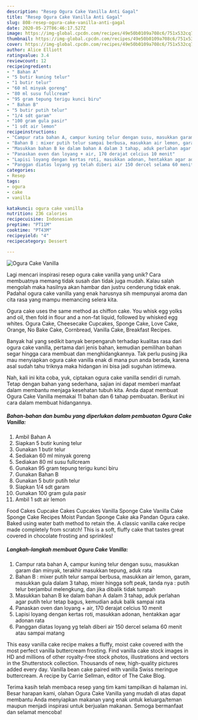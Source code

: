```yaml
---
description: "Resep Ogura Cake Vanilla Anti Gagal"
title: "Resep Ogura Cake Vanilla Anti Gagal"
slug: 808-resep-ogura-cake-vanilla-anti-gagal
date: 2020-05-27T06:46:17.527Z
image: https://img-global.cpcdn.com/recipes/49e50b0109a708c6/751x532cq70/ogura-cake-vanilla-foto-resep-utama.jpg
thumbnail: https://img-global.cpcdn.com/recipes/49e50b0109a708c6/751x532cq70/ogura-cake-vanilla-foto-resep-utama.jpg
cover: https://img-global.cpcdn.com/recipes/49e50b0109a708c6/751x532cq70/ogura-cake-vanilla-foto-resep-utama.jpg
author: Alice Elliott
ratingvalue: 3.4
reviewcount: 12
recipeingredient:
- " Bahan A"
- "5 butir kuning telur"
- "1 butir telur"
- "60 ml minyak goreng"
- "80 ml susu fullcream"
- "95 gram tepung terigu kunci biru"
- " Bahan B"
- "5 butir putih telur"
- "1/4 sdt garam"
- "100 gram gula pasir"
- "1 sdt air lemon"
recipeinstructions:
- "Campur rata bahan A, campur kuning telur dengan susu, masukkan garam dan minyak, terakhir masukkan tepung, aduk rata"
- "Bahan B : mixer putih telur sampai berbusa, masukkan air lemon, garam, masukkan gula dalam 3 tahap, mixer hingga soft peak, tanda nya : putih telur berjambul melengkung, dan jika dibalik tidak tumpah"
- "Masukkan bahan B ke dalam bahan A dalam 3 tahap, aduk perlahan agar putih telur tetap bagus, kemudian aduk balik sampai rata"
- "Panaskan oven dan loyang + air, 170 derajat celcius 10 menit"
- "Lapisi loyang dengan kertas roti, masukkan adonan, hentakkan agar adonan rata"
- "Panggan diatas loyang yg telah diberi air 150 dercel selama 60 menit atau sampai matang"
categories:
- Resep
tags:
- ogura
- cake
- vanilla

katakunci: ogura cake vanilla 
nutrition: 236 calories
recipecuisine: Indonesian
preptime: "PT11M"
cooktime: "PT43M"
recipeyield: "4"
recipecategory: Dessert

---
```



![Ogura Cake Vanilla](https://img-global.cpcdn.com/recipes/49e50b0109a708c6/751x532cq70/ogura-cake-vanilla-foto-resep-utama.jpg)

Lagi mencari inspirasi resep ogura cake vanilla yang unik? Cara membuatnya memang tidak susah dan tidak juga mudah. Kalau salah mengolah maka hasilnya akan hambar dan justru cenderung tidak enak. Padahal ogura cake vanilla yang enak harusnya sih mempunyai aroma dan cita rasa yang mampu memancing selera kita.

Ogura cake uses the same method as chiffon cake. You whisk egg yolks and oil, then fold in flour and a non-fat liquid, followed by whisked egg whites. Ogura Cake, Cheesecake Cupcakes, Sponge Cake, Love Cake, Orange, No Bake Cake, Cornbread, Vanilla Cake, Breakfast Recipes.

Banyak hal yang sedikit banyak berpengaruh terhadap kualitas rasa dari ogura cake vanilla, pertama dari jenis bahan, kemudian pemilihan bahan segar hingga cara membuat dan menghidangkannya. Tak perlu pusing jika mau menyiapkan ogura cake vanilla enak di mana pun anda berada, karena asal sudah tahu triknya maka hidangan ini bisa jadi suguhan istimewa.


Nah, kali ini kita coba, yuk, ciptakan ogura cake vanilla sendiri di rumah. Tetap dengan bahan yang sederhana, sajian ini dapat memberi manfaat dalam membantu menjaga kesehatan tubuh kita. Anda dapat membuat Ogura Cake Vanilla memakai 11 bahan dan 6 tahap pembuatan. Berikut ini cara dalam membuat hidangannya.

<!--inarticleads1-->

##### Bahan-bahan dan bumbu yang diperlukan dalam pembuatan Ogura Cake Vanilla:

1. Ambil  Bahan A
1. Siapkan 5 butir kuning telur
1. Gunakan 1 butir telur
1. Sediakan 60 ml minyak goreng
1. Sediakan 80 ml susu fullcream
1. Gunakan 95 gram tepung terigu kunci biru
1. Gunakan  Bahan B
1. Gunakan 5 butir putih telur
1. Siapkan 1/4 sdt garam
1. Gunakan 100 gram gula pasir
1. Ambil 1 sdt air lemon


Food Cakes Cupcake Cakes Cupcakes Vanilla Sponge Cake Vanilla Cake Sponge Cake Recipes Moist Pandan Sponge Cake aka Pandan Ogura cake. Baked using water bath method to retain the. A classic vanilla cake recipe made completely from scratch! This is a soft, fluffy cake that tastes great covered in chocolate frosting and sprinkles! 

<!--inarticleads2-->

##### Langkah-langkah membuat Ogura Cake Vanilla:

1. Campur rata bahan A, campur kuning telur dengan susu, masukkan garam dan minyak, terakhir masukkan tepung, aduk rata
1. Bahan B : mixer putih telur sampai berbusa, masukkan air lemon, garam, masukkan gula dalam 3 tahap, mixer hingga soft peak, tanda nya : putih telur berjambul melengkung, dan jika dibalik tidak tumpah
1. Masukkan bahan B ke dalam bahan A dalam 3 tahap, aduk perlahan agar putih telur tetap bagus, kemudian aduk balik sampai rata
1. Panaskan oven dan loyang + air, 170 derajat celcius 10 menit
1. Lapisi loyang dengan kertas roti, masukkan adonan, hentakkan agar adonan rata
1. Panggan diatas loyang yg telah diberi air 150 dercel selama 60 menit atau sampai matang


This easy vanilla cake recipe makes a fluffy, moist cake covered with the most perfect vanilla buttercream frosting. Find vanilla cake stock images in HD and millions of other royalty-free stock photos, illustrations and vectors in the Shutterstock collection. Thousands of new, high-quality pictures added every day. Vanilla bean cake paired with vanilla Swiss meringue buttercream. A recipe by Carrie Sellman, editor of The Cake Blog. 

Terima kasih telah membaca resep yang tim kami tampilkan di halaman ini. Besar harapan kami, olahan Ogura Cake Vanilla yang mudah di atas dapat membantu Anda menyiapkan makanan yang enak untuk keluarga/teman maupun menjadi inspirasi untuk berjualan makanan. Semoga bermanfaat dan selamat mencoba!
